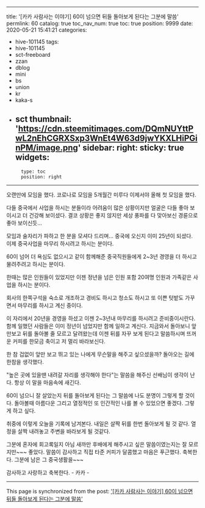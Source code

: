 
---
title: '[카카 사람사는 이야기] 60이 넘으면 뒤들 돌아보게 된다는 그분에 말씀'
permlink: 60
catalog: true
toc_nav_num: true
toc: true
position: 9999
date: 2020-05-21 15:41:21
categories:
- hive-101145
tags:
- hive-101145
- sct-freeboard
- zzan
- dblog
- mini
- bs
- union
- kr
- kaka-s
- sct
thumbnail: 'https://cdn.steemitimages.com/DQmNUYttPwL2nEhCGRXSxp3WnEt4W63d9jwYKXLHiPGinPM/image.png'
sidebar:
    right:
        sticky: true
widgets:
    -
        type: toc
        position: right
---


오랜만에 모임을 했다.
코로나로 모임을 5개월간 미루다 이제서야
올해 첫 모임을 했다. 

다들 중국에서 사업을 하시는 분들이라
어려움이 많은 상황이지만 얼굴은 다들 좋아 보이시고
더 건강해 보이셨다. 결코 상황은 좋지 않지만 
세상 풍파를 다 맞아보신 경륜으로 좋아 보이신듯...

모임과 술자리가 파하고 한 분을 모셔다 드리며...
중국에 오신지  이미 25년이 되셨다.  이제 중국사업을 
마무리 하시려고 하시는 분이다. 

60이 넘어 더 욕심도 없으시고 같이 함께해준 중국직원들에게
2~3년 경영을 더 하시고 물려주려고 하시는 분이다.

한때는 많은 인원들이 있었지만 이젠 정년을 넘은  인원 포함 20여명 
인원과 가족같은 사업을 하시는 분이다. 

회사의 한쪽구석을 숙소로 개조하고 
경비도 하시고 청소도 하시고 또 이쁜 텃밭도 가꾸면서 마무리를 
하시고 계신 중이다.   

이 자리에서 20년을 경영을 하셨고 이젠 2~3년내 마무리를 하시려고
준비중이시란다.  함께 일했던 사람들은 이미 정년이 넘었지만
함께 일하고 계신다.  지금와서 돌아보니 앞만보고 뒤를 돌아볼 줄
모르고 달려왔는데 이젠 뒤를 자꾸 보게 된다고 말씀하시며
뜨꺼운 커피를 한모금 축이고 저 멀리 바라보신다. 

한 참 겁없이 앞만 보고 뛰고 있는 나에게 무슨말을 해주고 싶으셨을까?
돌아오는 길에 한참을 생각했다. 

"높은 곳에 있을땐 내려갈 자리를 생각해야 한다"는 말씀을 해주신
선배님이 생각이 난다.  항상 이 말을 마음속에 새긴다. 

60이 넘으니 잘 살았는지 뒤를 돌아보게 된다는 그 말씀에
나도 분명이 그렇게 할 것이다.  돌아볼때 아름다운 그리고 열정적인
또 인간적인 나를 볼 수 있었으면 좋겠다. 그렇게 하고 싶다.

취중에 이렇게 오늘을 기록에 남겨본다. 
내일은 살짝 뒤를 한번 돌아보게 될 것 같다.
열정을 살짝 내려놓고 주변을 바라보게 될 것같다.

그분에 혼자에 회고록일지 아님 새까만 후배에게
해주시고 싶은 말씀이였는지는 잘 모르지만~~~
좋았다.  말씀이 감사하고 직접 타준 커피가 달콤했고
마음은 푸근했다.  축복한다.  그분에 남은 그 중국생활을~~~


감사하고 사랑하고 축복한다. - 카카 -

- - -

This page is synchronized from the post: ['[카카 사람사는 이야기] 60이 넘으면 뒤들 돌아보게 된다는 그분에 말씀'](https://steemit.com/@kibumh/60)
